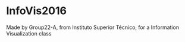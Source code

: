 # InfoVis2016
Made by Group22-A, from Instituto Superior Técnico, for a Information Visualization class
